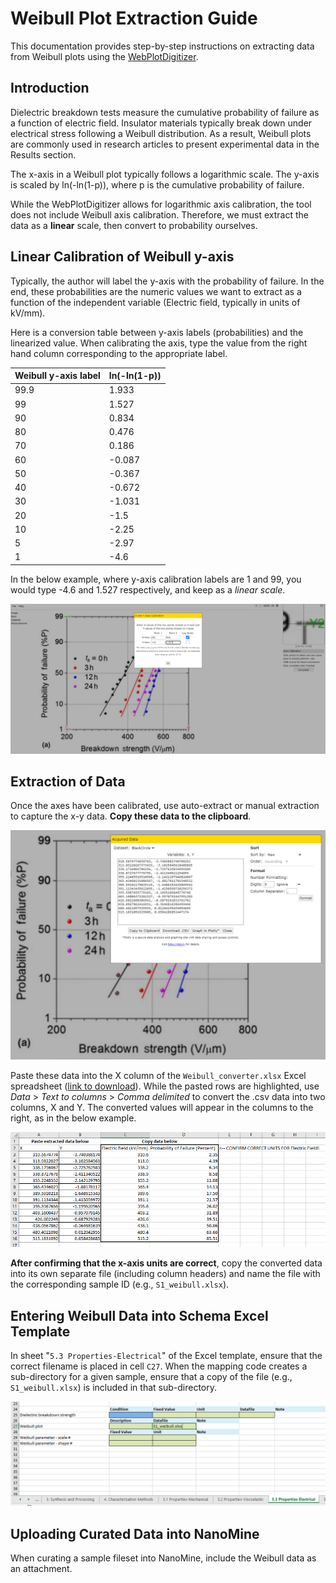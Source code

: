 # Weibull Plot Extraction Guide 

This documentation provides step-by-step instructions on extracting data from Weibull plots using the [WebPlotDigitizer](https://apps.automeris.io/wpd/). 


## Introduction

Dielectric breakdown tests measure the cumulative probability of failure as a function of electric field. Insulator materials typically break down under electrical stress following a Weibull distribution. As a result, Weibull plots are commonly used in research articles to present experimental data in the Results section.

The x-axis in a Weibull plot typically follows a logarithmic scale. The y-axis is scaled by ln(-ln(1-p)), where p is the cumulative probability of failure.

While the WebPlotDigitizer allows for logarithmic axis calibration, the tool does not include Weibull axis calibration. Therefore, we must extract the data as a **linear** scale, then convert to probability ourselves.


## Linear Calibration of Weibull y-axis

Typically, the author will label the y-axis with the probability of failure. In the end, these probabilities are the numeric values we want to extract as a function of the independent variable (Electric field, typically in units of kV/mm).

Here is a conversion table between y-axis labels (probabilities) and the linearized value. When calibrating the axis, type the value from the right hand column corresponding to the appropriate label. 

| Weibull  y-axis label | ln(-ln(1-p)) |
|-------|--------------|
| 99.9 | 1.933 |
| 99 | 1.527 |
| 90 | 0.834 |
| 80 | 0.476 |
| 70 | 0.186 |
| 60 | -0.087 |
| 50 | -0.367 |
| 40 | -0.672 |
| 30 | -1.031 |
| 20 | -1.5 |
| 10 | -2.25 |
| 5 | -2.97 |
| 1 | -4.6 |


In the below example, where y-axis calibration labels are 1 and 99, you would type -4.6 and 1.527 respectively, and keep as a *linear scale*.

![Screenshot of Weibull axis calibration](https://github.com/mdeagen/nmcuration/blob/master/weibull/www/calibration.PNG)


## Extraction of Data

Once the axes have been calibrated, use auto-extract or manual extraction to capture the x-y data. **Copy these data to the clipboard**. 

![Screenshot of extracted data from WebPlotDigitizer](https://github.com/mdeagen/nmcuration/blob/master/weibull/www/view-data.PNG)

Paste these data into the X column of the `Weibull_converter.xlsx` Excel spreadsheet ([link to download](https://github.com/mdeagen/nmcuration/blob/master/weibull/www/Weibull_converter.xlsx)). While the pasted rows are highlighted, use *Data* > *Text to columns* > *Comma delimited* to convert the .csv data into two columns, X and Y. The converted values will appear in the columns to the right, as in the below example.

![Screenshot of converted Weibull data](https://github.com/mdeagen/nmcuration/blob/master/weibull/www/conversion.PNG)

**After confirming that the x-axis units are correct**, copy the converted data into its own separate file (including column headers) and name the file with the corresponding sample ID (e.g., `S1_weibull.xlsx`).


## Entering Weibull Data into Schema Excel Template

In sheet "`5.3 Properties-Electrical`" of the Excel template, ensure that the correct filename is placed in cell `C27`. When the mapping code creates a sub-directory for a given sample, ensure that a copy of the file (e.g., `S1_weibull.xlsx`) is included in that sub-directory.

![Screenshot of filled-out Excel template](https://github.com/mdeagen/nmcuration/blob/master/weibull/www/template.PNG)


## Uploading Curated Data into NanoMine

When curating a sample fileset into NanoMine, include the Weibull data as an attachment.




